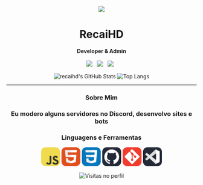 <!-- redminzinhoooooo -->

<p align="center">
<img src="https://i.postimg.cc/SxRXz9Q0/Picsart-25-06-05-17-09-05-238-1.jpg" />
</p>




<h1 align="center">RecaiHD</h1>

<p align="center">
  <strong>Developer & Admin</strong> <br><br>

  <img src="https://img.shields.io/badge/JavaScript-F7DF1E?style=for-the-badge&logo=javascript&logoColor=black" />
  &nbsp;
  <img src="https://img.shields.io/badge/HTML-E34F26?style=for-the-badge&logo=html5&logoColor=white" />
  &nbsp;
  <img src="https://img.shields.io/badge/CSS-1572B6?style=for-the-badge&logo=css3&logoColor=white" />
  &nbsp;
 

</p>

<div align="center">


<img src="https://github-readme-stats.vercel.app/api?username=recaihd&show_icons=true&theme=tokyonight&hide=prs,issues&count_private=true" height="180" alt="recaihd's GitHub Stats" />




<img src="https://github-readme-stats.vercel.app/api/top-langs/?username=recaihd&layout=compact&theme=tokyonight" height="180" alt="Top Langs" />

</div>

---
<h3 align="center">
Sobre Mim
</p>

<h3 align="center">

  Eu modero alguns servidores no Discord, desenvolvo sites e bots
</p>


<h3 align="center">
  Linguagens e Ferramentas
</h3>





<p align="center">
<img src="https://github.com/tandpfun/skill-icons/raw/main/icons/JavaScript.svg" height="50px">

<img src="https://github.com/tandpfun/skill-icons/raw/main/icons/HTML.svg" height="50px">

<img src="https://github.com/tandpfun/skill-icons/raw/main/icons/CSS.svg" height="50px">

<img src="https://github.com/tandpfun/skill-icons/raw/main/icons/Github-Dark.svg" height="50px">

<img src="https://github.com/tandpfun/skill-icons/raw/main/icons/Git.svg" height="50px">

<img src="https://github.com/tandpfun/skill-icons/raw/main/icons/VSCode-Dark.svg" height="50px">

</p>


<p align="center">
  <img src="https://komarev.com/ghpvc/?username=RecaiHD&style=flat-square&color=blue" alt="Visitas no perfil"/>
</p>
